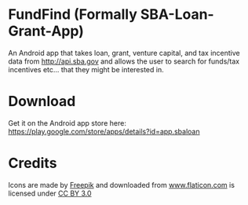 # FundFind (Formally SBA-Loan-Grant-App)
An Android app that takes loan, grant, venture capital, and tax incentive data from http://api.sba.gov and allows the user to search for funds/tax incentives etc... that they might be interested in.

# Download
Get it on the Android app store here: https://play.google.com/store/apps/details?id=app.sbaloan

# Credits
Icons are made by <a href="http://www.freepik.com" title="Freepik">Freepik</a> and downloaded from <a href="http://www.flaticon.com" title="Flaticon">www.flaticon.com</a> is licensed under <a href="http://creativecommons.org/licenses/by/3.0/" title="Creative Commons BY 3.0">CC BY 3.0</a>
